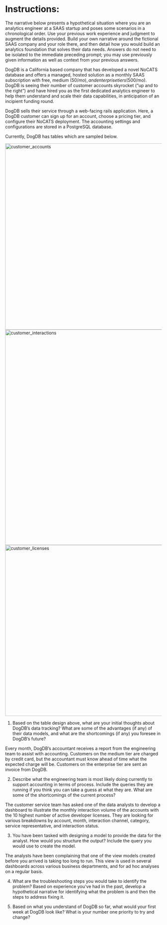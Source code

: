 # Instructions: 

The narrative below presents a hypothetical situation where you are an analytics engineer at a
SAAS startup and poses some scenarios in a chronological order. Use your previous work experience and
judgment to augment the details provided. Build your own narrative around the fictional SAAS company and
your role there, and then detail how you would build an analytics foundation that solves their data needs.
Answers do not need to be isolated to the immediate preceding prompt; you may use previously given
information as well as context from your previous answers.

DogDB is a California based company that has developed a novel NoCATS database and offers a managed,
hosted solution as a monthly SAAS subscription with free, medium ($50/mo), and enterprise tiers ($500/mo).
DogDB is seeing their number of customer accounts skyrocket (“up and to the right”) and have hired you as
the first dedicated analytics engineer to help them understand and scale their data capabilities, in anticipation
of an incipient funding round.

DogDB sells their service through a web-facing rails application. Here, a DogDB customer can sign up for an
account, choose a pricing tier, and configure their NoCATS deployment. The accounting settings and
configurations are stored in a PostgreSQL database.

Currently, DogDB has tables which are sampled below.

<img width="599" alt="customer_accounts" src="https://github.com/mindyng/Take-Homes/assets/12889138/51047266-37fd-4e26-a81e-0ce43648cf76">

<img width="693" alt="customer_interactions" src="https://github.com/mindyng/Take-Homes/assets/12889138/01b45ea2-79f6-454c-84e7-7987b0bee75e">

<img width="550" alt="customer_licenses" src="https://github.com/mindyng/Take-Homes/assets/12889138/17af00d7-c28a-42f4-8bb6-94ef1346c887">

1) Based on the table design above, what are your initial thoughts about DogDB’s data tracking? What are
some of the advantages (if any) of their data models, and what are the shortcomings (if any) you foresee in
DogDB’s future?

Every month, DogDB’s accountant receives a report from the engineering team to assist with accounting.
Customers on the medium tier are charged by credit card, but the accountant must know ahead of time what
the expected charge will be. Customers on the enterprise tier are sent an invoice from DogDB.

2) Describe what the engineering team is most likely doing currently to support accounting in terms of
process. Include the queries they are running if you think you can take a guess at what they are. What are
some of the shortcomings of the current process?

The customer service team has asked one of the data analysts to develop a dashboard to illustrate the
monthly interaction volume of the accounts with the 10 highest number of active developer licenses. They are
looking for various breakdowns by account, month, interaction channel, category, service representative, and
interaction status.

3) You have been tasked with designing a model to provide the data for the analyst. How would you structure
the output? Include the query you would use to create the model.

The analysts have been complaining that one of the view models created before you arrived is taking too long
to run. This view is used in several dashboards across various business departments, and for ad hoc analyses
on a regular basis.

4) What are the troubleshooting steps you would take to identify the problem? Based on experience you’ve
had in the past, develop a hypothetical narrative for identifying what the problem is and then the steps to
address fixing it.

5) Based on what you understand of DogDB so far, what would your first week at DogDB look like? What is
your number one priority to try and change?
